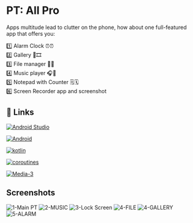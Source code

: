 # PT: All Pro

Apps multitude lead to clutter on the phone, how about one full-featured app that offers you:

1️⃣ Alarm Clock ⏰⏰  
2️⃣ Gallery 🌄🎞️  
3️⃣ File manager 📁📂  
4️⃣ Music player 🎧🎼  
5️⃣ Notepad with Counter 🗒️🗓️  
6️⃣ Screen Recorder app and screenshot

## 🔗 Links
[![Android Studio](https://img.shields.io/badge/Android%20Studio-3DDC84?style=flat-square&logo=Android%20Studio&logoColor=white)](https://developer.android.com/studio?gclid=EAIaIQobChMI1qTfxqPBgAMVloZoCR2AtArWEAAYASAAEgJ0IPD_BwE&gclsrc=aw.ds)

[![Android](https://img.shields.io/badge/Android-3DDC84?style=flat-square&logo=android&logoColor=white)](https://developer.android.com/)

[![kotlin](https://img.shields.io/badge/kotlin-1DA1F2?style=for-the-badge&logo=kotlin&logoColor=white)](https://kotlinlang.org/docs/)

[![coroutines](https://img.shields.io/badge/coroutines-f21d96?style=for-the-badge&logo=kotlin&logoColor=white)](https://kotlinlang.org/docs/coroutines-overview.html)

[![Media-3](https://img.shields.io/badge/Media%203-44A833?style=for-the-badge&logoColor=white)](https://developer.android.com/jetpack/androidx/releases/media3)

## Screenshots

![1-Main PT](https://github.com/OmAr-Kader/PT-All-Pro/assets/137582672/f7c1c4f8-bc78-4c63-88dd-2ec996982759)
![2-MUSIC](https://github.com/OmAr-Kader/PT-All-Pro/assets/137582672/2c46a12f-73d5-4552-9f49-d31f3509b337)
![3-Lock Screen](https://github.com/OmAr-Kader/PT-All-Pro/assets/137582672/f7bb2259-c428-478d-bcf8-2c80620badba)
![4-FILE](https://github.com/OmAr-Kader/PT-All-Pro/assets/137582672/59fd8510-ac70-460a-b806-f83a1430f9d8)
![4-GALLERY](https://github.com/OmAr-Kader/PT-All-Pro/assets/137582672/653c8110-500d-49ce-b5b7-50ca6d63c597)
![5-ALARM](https://github.com/OmAr-Kader/PT-All-Pro/assets/137582672/f133c203-5775-401e-a725-046a288552d4)
